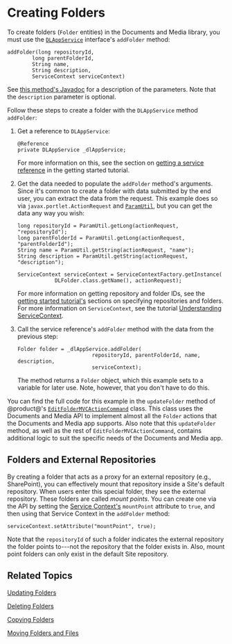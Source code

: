 # Creating Folders [](id=creating-folders)

To create folders (`Folder` entities) in the Documents and Media library, you 
must use the 
[`DLAppService`](@platform-ref@/7.1-latest/javadocs/portal-kernel/com/liferay/document/library/kernel/service/DLAppService.html) 
interface's `addFolder` method: 

    addFolder(long repositoryId, 
            long parentFolderId, 
            String name, 
            String description, 
            ServiceContext serviceContext)

See 
[this method's Javadoc](@platform-ref@/7.1-latest/javadocs/portal-kernel/com/liferay/document/library/kernel/service/DLAppService.html#addFolder-long-long-java.lang.String-java.lang.String-com.liferay.portal.kernel.service.ServiceContext-) 
for a description of the parameters. Note that the `description` parameter is 
optional. 

Follow these steps to create a folder with the `DLAppService` method 
`addFolder`: 

1.  Get a reference to `DLAppService`: 

        @Reference
        private DLAppService _dlAppService;

    For more information on this, see the section on 
    [getting a service reference](/develop/tutorials/-/knowledge_base/7-1/getting-started-with-the-documents-and-media-api#getting-a-service-reference) 
    in the getting started tutorial. 

2.  Get the data needed to populate the `addFolder` method's arguments. Since 
    it's common to create a folder with data submitted by the end user, you can 
    extract the data from the request. This example does so via 
    `javax.portlet.ActionRequest` and 
    [`ParamUtil`](@platform-ref@/7.1-latest/javadocs/portal-kernel/com/liferay/portal/kernel/util/ParamUtil.html), 
    but you can get the data any way you wish: 

        long repositoryId = ParamUtil.getLong(actionRequest, "repositoryId");
        long parentFolderId = ParamUtil.getLong(actionRequest, "parentFolderId");
        String name = ParamUtil.getString(actionRequest, "name");
        String description = ParamUtil.getString(actionRequest, "description");

        ServiceContext serviceContext = ServiceContextFactory.getInstance(
                    DLFolder.class.getName(), actionRequest);

    For more information on getting repository and folder IDs, see the 
    [getting started tutorial's](/develop/tutorials/-/knowledge_base/7-1/getting-started-with-the-documents-and-media-api) 
    sections on specifying repositories and folders. For more information on 
    `ServiceContext`, see the tutorial 
    [Understanding ServiceContext](/develop/tutorials/-/knowledge_base/7-1/understanding-servicecontext). 

3.  Call the service reference's `addFolder` method with the data from the 
    previous step: 

        Folder folder = _dlAppService.addFolder(
                                repositoryId, parentFolderId, name, description, 
                                serviceContext);

    The method returns a `Folder` object, which this example sets to a variable 
    for later use. Note, however, that you don't have to do this. 

You can find the full code for this example in the `updateFolder` method of 
@product@'s 
[`EditFolderMVCActionCommand`](https://github.com/liferay/liferay-portal/blob/master/modules/apps/document-library/document-library-web/src/main/java/com/liferay/document/library/web/internal/portlet/action/EditFolderMVCActionCommand.java) 
class. This class uses the Documents and Media API to implement almost all the 
`Folder` actions that the Documents and Media app supports. Also note that 
this `updateFolder` method, as well as the rest of `EditFolderMVCActionCommand`, 
contains additional logic to suit the specific needs of the Documents and Media 
app. 

## Folders and External Repositories [](id=folders-and-external-repositories)

By creating a folder that acts as a proxy for an external repository (e.g., 
SharePoint), you can effectively mount that repository inside a Site's default 
repository. When users enter this special folder, they see the external 
repository. These folders are called *mount points*. You can create one via the
API by setting the 
[Service Context's](/develop/tutorials/-/knowledge_base/7-1/understanding-servicecontext) 
`mountPoint` attribute to `true`, and then using that Service Context in the 
`addFolder` method: 

    serviceContext.setAttribute("mountPoint", true);

Note that the `repositoryId` of such a folder indicates the external repository 
the folder points to---not the repository that the folder exists in. Also, mount 
point folders can only exist in the default Site repository. 

## Related Topics [](id=related-topics)

[Updating Folders](/develop/tutorials/-/knowledge_base/7-1/updating-folders)

[Deleting Folders](/develop/tutorials/-/knowledge_base/7-1/deleting-folders)

[Copying Folders](/develop/tutorials/-/knowledge_base/7-1/copying-folders)

[Moving Folders and Files](/develop/tutorials/-/knowledge_base/7-1/moving-folders-and-files)
